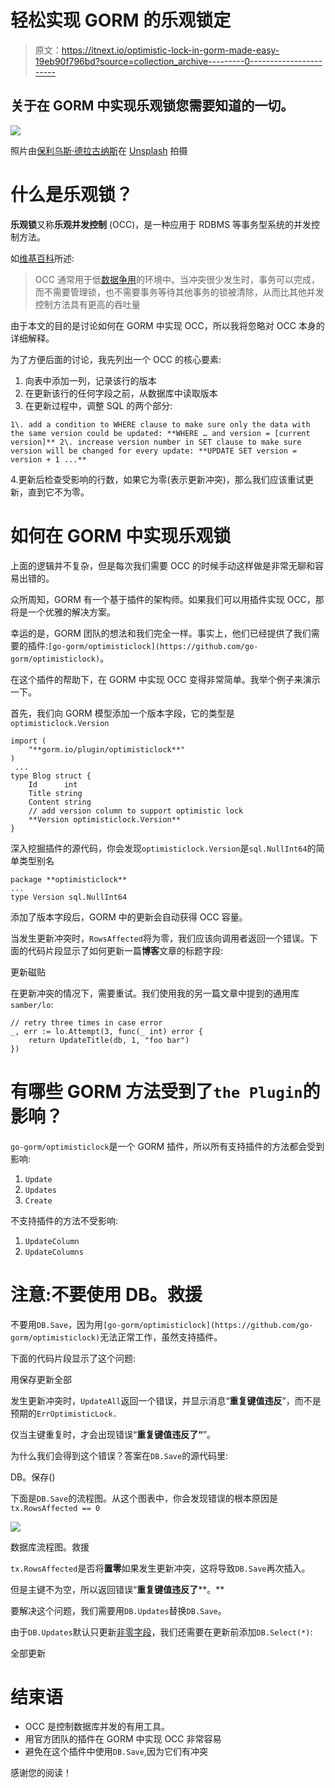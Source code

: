 # 轻松实现 GORM 的乐观锁定

> 原文：<https://itnext.io/optimistic-lock-in-gorm-made-easy-19eb90f796bd?source=collection_archive---------0----------------------->

## 关于在 GORM 中实现乐观锁您需要知道的一切。

![](img/8342f321f332189178b514ea54acb038.png)

照片由[保利乌斯·德拉古纳斯](https://unsplash.com/@paulius005?utm_source=unsplash&utm_medium=referral&utm_content=creditCopyText)在 [Unsplash](https://unsplash.com/s/photos/db-lock?utm_source=unsplash&utm_medium=referral&utm_content=creditCopyText) 拍摄

# 什么是乐观锁？

**乐观锁**又称**乐观并发控制** (OCC)，是一种应用于 RDBMS 等事务型系统的并发控制方法。

如[维基百科](https://en.wikipedia.org/wiki/Optimistic_concurrency_control)所述:

> OCC 通常用于低[数据争用](https://en.wikipedia.org/wiki/Block_contention)的环境中。当冲突很少发生时，事务可以完成，而不需要管理锁，也不需要事务等待其他事务的锁被清除，从而比其他并发控制方法具有更高的吞吐量

由于本文的目的是讨论如何在 GORM 中实现 OCC，所以我将忽略对 OCC 本身的详细解释。

为了方便后面的讨论，我先列出一个 OCC 的核心要素:

1.  向表中添加一列，记录该行的版本
2.  在更新该行的任何字段之前，从数据库中读取版本
3.  在更新过程中，调整 SQL 的两个部分:

```
1\. add a condition to WHERE clause to make sure only the data with the same version could be updated: **WHERE … and version = [current version]** 2\. increase version number in SET clause to make sure version will be changed for every update: **UPDATE SET version = version + 1 ...**
```

4.更新后检查受影响的行数，如果它为零(表示更新冲突)，那么我们应该重试更新，直到它不为零。

# 如何在 GORM 中实现乐观锁

上面的逻辑并不复杂，但是每次我们需要 OCC 的时候手动这样做是非常无聊和容易出错的。

众所周知，GORM 有一个基于插件的架构师。如果我们可以用插件实现 OCC，那将是一个优雅的解决方案。

幸运的是，GORM 团队的想法和我们完全一样。事实上，他们已经提供了我们需要的插件:`[go-gorm/optimisticlock](https://github.com/go-gorm/optimisticlock)`。

在这个插件的帮助下，在 GORM 中实现 OCC 变得非常简单。我举个例子来演示一下。

首先，我们向 GORM 模型添加一个版本字段，它的类型是`optimisticlock.Version`

```
import (    
    "**gorm.io/plugin/optimisticlock**" 
)
 ... 
type Blog struct {    
    Id      int  
    Title string  
    Content string     
    // add version column to support optimistic lock  
    **Version optimisticlock.Version** 
}
```

深入挖掘插件的源代码，你会发现`optimisticlock.Version`是`sql.NullInt64`的简单类型别名

```
package **optimisticlock** 
... 
type Version sql.NullInt64
```

添加了版本字段后，GORM 中的更新会自动获得 OCC 容量。

当发生更新冲突时，`RowsAffected`将为零，我们应该向调用者返回一个错误。下面的代码片段显示了如何更新一篇**博客**文章的标题字段:

更新磁贴

在更新冲突的情况下，需要重试。我们使用我的另一篇文章中提到的通用库`samber/lo`:

```
// retry three times in case error
_, err := lo.Attempt(3, func(_ int) error {      
    return UpdateTitle(db, 1, "foo bar")  
})
```

# 有哪些 GORM 方法受到了`the Plugin`的影响？

`go-gorm/optimisticlock`是一个 GORM 插件，所以所有支持插件的方法都会受到影响:

1.  `Update`
2.  `Updates`
3.  `Create`

不支持插件的方法不受影响:

1.  `UpdateColumn`
2.  `UpdateColumns`

# 注意:不要使用 DB。救援

不要用`DB.Save`，因为用`[go-gorm/optimisticlock](https://github.com/go-gorm/optimisticlock)`无法正常工作，虽然支持插件。

下面的代码片段显示了这个问题:

用保存更新全部

发生更新冲突时，`UpdateAll`返回一个错误，并显示消息“**重复键值违反**”，而不是预期的`ErrOptimisticLock.`

仅当主键重复时，才会出现错误“**重复键值违反了“**”。

为什么我们会得到这个错误？答案在`DB.Save`的源代码里:

DB。保存()

下面是`DB.Save`的流程图。从这个图表中，你会发现错误的根本原因是`tx.RowsAffected == 0`

![](img/e5e19ca464ee808104fcaf0310711d1d.png)

数据库流程图。救援

`tx.RowsAffected`是否将**置零**如果发生更新冲突，这将导致`DB.Save`再次插入。

但是主键不为空，所以返回错误“**重复键值违反了****。**

要解决这个问题，我们需要用`DB.Updates`替换`DB.Save`。

由于`DB.Updates`默认只更新[非零字段](https://gorm.io/docs/update.html#Updates-multiple-columns)，我们还需要在更新前添加`DB.Select(*)`:

全部更新

# 结束语

*   OCC 是控制数据库并发的有用工具。
*   用官方团队的插件在 GORM 中实现 OCC 非常容易
*   避免在这个插件中使用`DB.Save`,因为它们有冲突

感谢您的阅读！